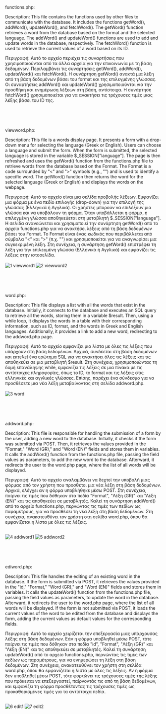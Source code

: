 functions.php:

Description: This file contains the functions used by other files to communicate with the database. It includes the functions getWord(), addWord(), updateWord(), and fetchWord(). The getWord() function retrieves a word from the database based on the format and the selected language. The addWord() and updateWord() functions are used to add and update words in the database, respectively. The fetchWord() function is used to retrieve the current values of a word based on its ID.

Περιγραφή: Αυτό το αρχείο περιέχει τις συναρτήσεις που χρησιμοποιούνται από τα άλλα αρχεία για την επικοινωνία με τη βάση δεδομένων. Περιλαμβάνει τις συναρτήσεις getWord(), addWord(), updateWord() και fetchWord(). Η συνάρτηση getWord() ανακτά μια λέξη από τη βάση δεδομένων βάσει του format και της επιλεγμένης γλώσσας. Οι συναρτήσεις addWord() και updateWord() χρησιμοποιούνται για την προσθήκη και ενημέρωση λέξεων στη βάση, αντίστοιχα. Η συνάρτηση fetchWord() χρησιμοποιείται για να ανακτήσει τις τρέχουσες τιμές μιας λέξης βάσει του ID της.

<br><br><br>

viewword.php:

Description: This file is a words display page. It presents a form with a drop-down menu for selecting the language (Greek or English). Users can choose a language and submit the form. When the form is submitted, the selected language is stored in the variable $_SESSION["language"]. The page is then refreshed and uses the getWord() function from the functions.php file to retrieve words from the database based on the Format. The Format is a code surrounded by "<" and ">" symbols (e.g., "<more1>") and is used to identify a specific word. The getWord() function then returns the word for the selected language (Greek or English) and displays the words on the webpage.

Περιγραφή: Αυτό το αρχείο είναι μια σελίδα προβολής λέξεων. Εμφανίζει μια φόρμα με ένα πεδίο επιλογής (drop-down) για την επιλογή της γλώσσας (Ελληνικά ή Αγγλικά). Οι χρήστες μπορούν να επιλέξουν μια γλώσσα και να υποβάλουν τη φόρμα. Όταν υποβάλλεται η φόρμα, η επιλεγμένη γλώσσα αποθηκεύεται στη μεταβλητή $_SESSION["language"]. Η σελίδα ανανεώνεται και χρησιμοποιεί την συνάρτηση getWord() από το αρχείο functions.php για να ανακτήσει λέξεις από τη βάση δεδομένων βάσει του Format. Το Format είναι ένας κωδικός που περιβάλλεται από σύμβολα "<" και ">" (π.χ. "<more1>") και χρησιμοποιείται για να αναγνωρίσει μια συγκεκριμένη λέξη. Στη συνέχεια, η συνάρτηση getWord() επιστρέφει τη λέξη για την επιλεγμένη γλώσσα (Ελληνικά ή Αγγλικά) και εμφανίζει τις λέξεις στην ιστοσελίδα.<br><br>
![1 viewword1](https://github.com/kwstasmss/PseudoCMS--Page-and-Content-Generation-for-Tailored-Programmer-Flexibility/assets/140596070/d09f9aed-9af8-4051-9d83-bc76f86c9cd6)
![2 viewword2](https://github.com/kwstasmss/PseudoCMS--Page-and-Content-Generation-for-Tailored-Programmer-Flexibility/assets/140596070/fd08f68c-1c22-47bd-a6c3-8693637a0506)




<br><br><br>

word.php:

Description: This file displays a list with all the words that exist in the database. Initially, it connects to the database and executes an SQL query to retrieve all the words, storing them in a variable $result. Then, using a while loop, it displays the words in a table with their corresponding information, such as ID, format, and the words in Greek and English languages. Additionally, it provides a link to add a new word, redirecting to the addword.php page.

Περιγραφή: Αυτό το αρχείο εμφανίζει μια λίστα με όλες τις λέξεις που υπάρχουν στη βάση δεδομένων. Αρχικά, συνδέεται στη βάση δεδομένων και εκτελεί ένα ερώτημα SQL για να ανακτήσει όλες τις λέξεις και τις αποθηκεύει σε μια μεταβλητή $result. Στη συνέχεια, χρησιμοποιώντας τη δομή επανάληψης while, εμφανίζει τις λέξεις σε μια πίνακα με τις αντίστοιχες πληροφορίες, όπως το ID, το format και τις λέξεις στις ελληνικές και αγγλικές γλώσσες. Επίσης, παρέχει ένα σύνδεσμο για να προσθέσετε μια νέα λέξη μεταβαίνοντας στη σελίδα addword.php.<br><br>
![3 word](https://github.com/kwstasmss/PseudoCMS--Page-and-Content-Generation-for-Tailored-Programmer-Flexibility/assets/140596070/267f6ce9-d78a-4e62-beb2-2e8574b36aef)



<br><br><br>

addword.php:

Description: This file is responsible for handling the submission of a form by the user, adding a new word to the database. Initially, it checks if the form was submitted via POST. Then, it retrieves the values provided in the "Format," "Word (GR)," and "Word (EN)" fields and stores them in variables. It calls the addWord() function from the functions.php file, passing the field values as parameters, to add the new word to the database. Afterward, it redirects the user to the word.php page, where the list of all words will be displayed.

Περιγραφή: Αυτό το αρχείο αναλαμβάνει να δεχτεί την υποβολή μιας φόρμας από τον χρήστη που προσθέτει μια νέα λέξη στη βάση δεδομένων. Αρχικά, ελέγχει αν η φόρμα υποβλήθηκε μέσω POST. Στη συνέχεια, παίρνει τις τιμές που δόθηκαν στα πεδία "Format", "Λέξη (GR)" και "Λέξη (EN)" και τις αποθηκεύει σε μεταβλητές. Καλεί τη συνάρτηση addWord() από το αρχείο functions.php, περνώντας τις τιμές των πεδίων ως παραμέτρους, για να προσθέσει τη νέα λέξη στη βάση δεδομένων. Στη συνέχεια, ανακατευθύνει τον χρήστη στη σελίδα word.php, όπου θα εμφανίζεται η λίστα με όλες τις λέξεις.<br><br>

![4 addword1](https://github.com/kwstasmss/PseudoCMS--Page-and-Content-Generation-for-Tailored-Programmer-Flexibility/assets/140596070/f093c43d-cd97-4102-bb07-093c0c08e9e6)
![5 addword2](https://github.com/kwstasmss/PseudoCMS--Page-and-Content-Generation-for-Tailored-Programmer-Flexibility/assets/140596070/1c1587d6-3882-46dc-b434-179ce7b3c7e3)





<br><br><br>

ediword.php:

Description: This file handles the editing of an existing word in the database. If the form is submitted via POST, it retrieves the values provided in the "id," "Format," "Word (GR)," and "Word (EN)" fields and stores them in variables. It calls the updateWord() function from the functions.php file, passing the field values as parameters, to update the word in the database. Afterward, it redirects the user to the word.php page, where the list of all words will be displayed. If the form is not submitted via POST, it loads the current values of the word to be edited from the database and displays the form, adding the current values as default values for the corresponding fields.

Περιγραφή: Αυτό το αρχείο χειρίζεται την επεξεργασία μιας υπάρχουσας λέξης στη βάση δεδομένων. Εάν η φόρμα υποβληθεί μέσω POST, τότε παίρνει τις τιμές που δόθηκαν στα πεδία "id", "Format", "Λέξη (GR)" και "Λέξη (EN)" και τις αποθηκεύει σε μεταβλητές. Καλεί τη συνάρτηση updateWord() από το αρχείο functions.php, περνώντας τις τιμές των πεδίων ως παραμέτρους, για να ενημερώσει τη λέξη στη βάση δεδομένων. Στη συνέχεια, ανακατευθύνει τον χρήστη στη σελίδα word.php, όπου θα εμφανίζεται η λίστα με όλες τις λέξεις. Αν η φόρμα δεν υποβληθεί μέσω POST, τότε φορτώνει τις τρέχουσες τιμές της λέξης που πρόκειται να επεξεργαστεί, παίρνοντάς τις από τη βάση δεδομένων, και εμφανίζει τη φόρμα προσθέτοντας τις τρέχουσες τιμές ως προκαθορισμένες τιμές για τα αντίστοιχα πεδία.<br><br>



![6 edit1](https://github.com/kwstasmss/PseudoCMS--Page-and-Content-Generation-for-Tailored-Programmer-Flexibility/assets/140596070/73dab46e-7c56-4565-8d9b-14bf41f38259)
![7 edit2](https://github.com/kwstasmss/PseudoCMS--Page-and-Content-Generation-for-Tailored-Programmer-Flexibility/assets/140596070/2596c976-4a87-485f-802a-6c12ee7cd477)




